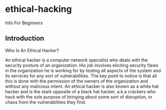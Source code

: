 # ethical-hacking
Info For Beginners

## Introduction
Who Is An Ethical Hacker?


An ethical hacker is a computer network specialist who deals with the security posture of an organization. 
His job involves eliciting security flaws in the organization he is working for by testing all aspects of the system and its services for any sort of vulnerabilities. 
The key point to notice is that all this is done with the permission of the owners of the organization and without any malicious intent. 
An ethical hacker is also known as a white hat hacker and is the stark opposite of a black hat hacker, a.k.a crackers who hack with the sole purpose of bringing about some sort of disruption, or chaos from the vulnerabilities they find. 
